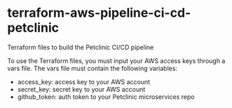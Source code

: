# terraform-aws-pipeline-ci-cd-petclinic
Terraform files to build the Petclinic CI/CD pipeline

To use the Terraform files, you must input your AWS access keys through a vars file.
The vars file must contain the following variables:
- access_key: access key to your AWS account
- secret_key: secret key to your AWS account
- github_token: auth token to your Petclinic microservices repo

